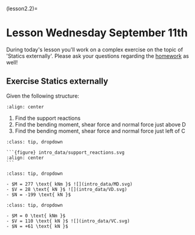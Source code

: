 ```{index} Section forces in frame structures; Class exercise using equilibrium
```

(lesson2.2)=
# Lesson Wednesday September 11th

During today's lesson you'll work on a complex exercise on the topic of 'Statics externally'. Please ask your questions regarding the [homework](homework2.2) as well!

## Exercise Statics externally

Given the following structure:

```{figure} intro_data/structure.svg
:align: center
```

1. Find the support reactions
2. Find the bending moment, shear force and normal force just above $\text{D}$
3. Find the bending moment, shear force and normal force just left of $\text{C}$


````{admonition} Solution assignment 1
:class: tip, dropdown

```{figure} intro_data/support_reactions.svg
:align: center
```
````

````{admonition} Solution assignment 2
:class: tip, dropdown

- $M = 277 \text{ kNm }$ ![](intro_data/MD.svg)
- $V = 28 \text{ kN }$ ![](intro_data/VD.svg)
- $N = -199 \text{ kN }$

````

````{admonition} Solution assignment 3
:class: tip, dropdown

- $M = 0 \text{ kNm }$
- $V = 110 \text{ kN }$ ![](intro_data/VC.svg)
- $N = +61 \text{ kN }$

````